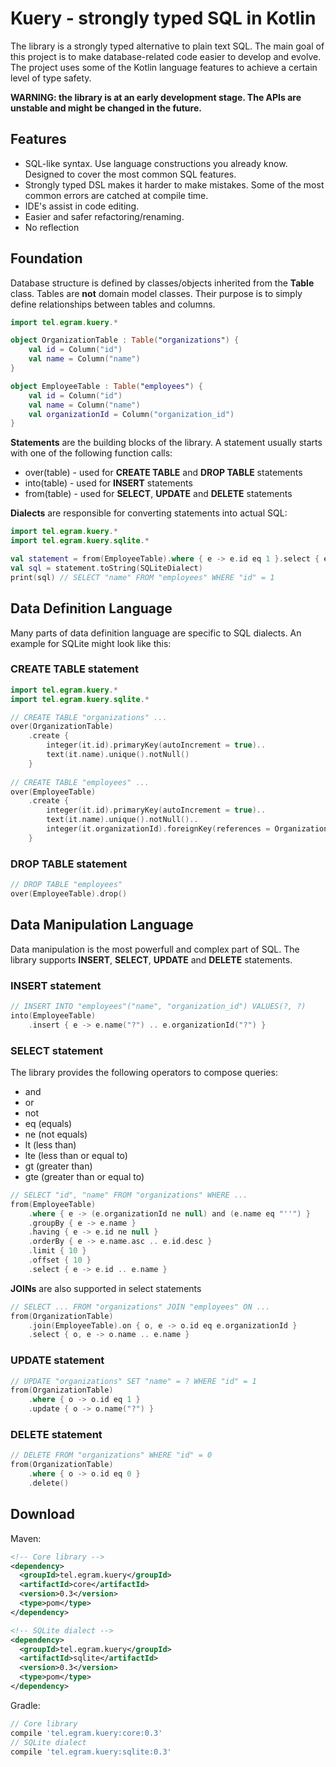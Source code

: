 # Kuery - strongly typed SQL in Kotlin

The library is a strongly typed alternative to plain text SQL. The main goal of this project is to make database-related code easier to develop and evolve. The project uses some of the Kotlin language features to achieve a certain level of type safety.

**WARNING: the library is at an early development stage. The APIs are unstable and might be changed in the future.**

## Features

* SQL-like syntax. Use language constructions you already know. Designed to cover the most common SQL features.
* Strongly typed DSL makes it harder to make mistakes. Some of the most common errors are catched at compile time.
* IDE's assist in code editing.
* Easier and safer refactoring/renaming.
* No reflection

## Foundation

Database structure is defined by classes/objects inherited from the **Table** class. Tables are **not** domain model classes. Their purpose is to simply define relationships between tables and columns.

```kotlin
import tel.egram.kuery.*

object OrganizationTable : Table("organizations") {
	val id = Column("id")
	val name = Column("name")
}

object EmployeeTable : Table("employees") {
	val id = Column("id")
	val name = Column("name")
	val organizationId = Column("organization_id")
}
```

**Statements** are the building blocks of the library. A statement usually starts with one of the following function calls:
* over(table) - used for **CREATE TABLE** and **DROP TABLE** statements
* into(table) - used for **INSERT** statements
* from(table) - used for **SELECT**, **UPDATE** and **DELETE** statements

**Dialects** are responsible for converting statements into actual SQL:

```kotlin
import tel.egram.kuery.*
import tel.egram.kuery.sqlite.*

val statement = from(EmployeeTable).where { e -> e.id eq 1 }.select { e -> e.name }
val sql = statement.toString(SQLiteDialect)
print(sql) // SELECT "name" FROM "employees" WHERE "id" = 1
```

## Data Definition Language

Many parts of data definition language are specific to SQL dialects. An example for SQLite might look like this:

### CREATE TABLE statement

```kotlin
import tel.egram.kuery.*
import tel.egram.kuery.sqlite.*

// CREATE TABLE "organizations" ...
over(OrganizationTable)
    .create {
        integer(it.id).primaryKey(autoIncrement = true)..
        text(it.name).unique().notNull()
    }
    
// CREATE TABLE "employees" ...
over(EmployeeTable)
    .create {
        integer(it.id).primaryKey(autoIncrement = true)..
        text(it.name).unique().notNull()..
        integer(it.organizationId).foreignKey(references = OrganizationTable.id)
    }
```

### DROP TABLE statement

```kotlin
// DROP TABLE "employees"
over(EmployeeTable).drop()
```

## Data Manipulation Language

Data manipulation is the most powerfull and complex part of SQL. The library supports **INSERT**, **SELECT**, **UPDATE** and **DELETE** statements.

### INSERT statement

```kotlin
// INSERT INTO "employees"("name", "organization_id") VALUES(?, ?)
into(EmployeeTable)
    .insert { e -> e.name("?") .. e.organizationId("?") }
```

### SELECT statement

The library provides the following operators to compose queries:
* and
* or
* not
* eq (equals)
* ne (not equals)
* lt (less than)
* lte (less than or equal to)
* gt (greater than)
* gte (greater than or equal to)

```kotlin
// SELECT "id", "name" FROM "organizations" WHERE ...
from(EmployeeTable)
    .where { e -> (e.organizationId ne null) and (e.name eq "''") }
    .groupBy { e -> e.name }
    .having { e -> e.id ne null }
    .orderBy { e -> e.name.asc .. e.id.desc }
    .limit { 10 }
    .offset { 10 }
    .select { e -> e.id .. e.name }
```

**JOINs** are also supported in select statements

```kotlin
// SELECT ... FROM "organizations" JOIN "employees" ON ...
from(OrganizationTable)
    .join(EmployeeTable).on { o, e -> o.id eq e.organizationId }
    .select { o, e -> o.name .. e.name }
```

### UPDATE statement

```kotlin
// UPDATE "organizations" SET "name" = ? WHERE "id" = 1
from(OrganizationTable)
    .where { o -> o.id eq 1 }
    .update { o -> o.name("?") }
```

### DELETE statement
```kotlin
// DELETE FROM "organizations" WHERE "id" = 0
from(OrganizationTable)
    .where { o -> o.id eq 0 }
    .delete()
```

## Download

Maven:

```xml
<!-- Core library -->
<dependency>
  <groupId>tel.egram.kuery</groupId>
  <artifactId>core</artifactId>
  <version>0.3</version>
  <type>pom</type>
</dependency>

<!-- SQLite dialect -->
<dependency>
  <groupId>tel.egram.kuery</groupId>
  <artifactId>sqlite</artifactId>
  <version>0.3</version>
  <type>pom</type>
</dependency>
```

Gradle:

```groovy
// Core library
compile 'tel.egram.kuery:core:0.3'
// SQLite dialect
compile 'tel.egram.kuery:sqlite:0.3'
```
